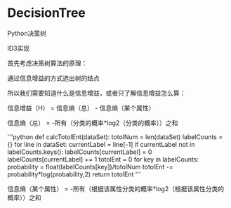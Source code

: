 # DecisionTree

Python决策树

ID3实现

首先考虑决策树算法的原理：

通过信息增益的方式选出树的结点

所以我们需要知道什么是信息增益，或者只了解信息增益怎么算：

信息增益（H） = 信息熵（总） - 信息熵（某个属性）

信息熵（总） = -所有（分类的概率\*log2（分类的概率））之和

'''python
def calcTotolEnt(dataSet):
    totolNum = len(dataSet)
    labelCounts = {}
    for line in dataSet:
        currentLabel = line[-1]
        if currentLabel not in labelCounts.keys():
            labelCounts[currentLabel] = 0
        labelCounts[currentLabel] += 1
    totolEnt = 0
    for key in labelCounts:
        probability = float(labelCounts[key])/totolNum
        totolEnt -= probability*log(probability,2)
    return totolEnt
'''

信息熵（某个属性） = -所有（根据该属性分类的概率\*log2（根据该属性分类的概率））之和


